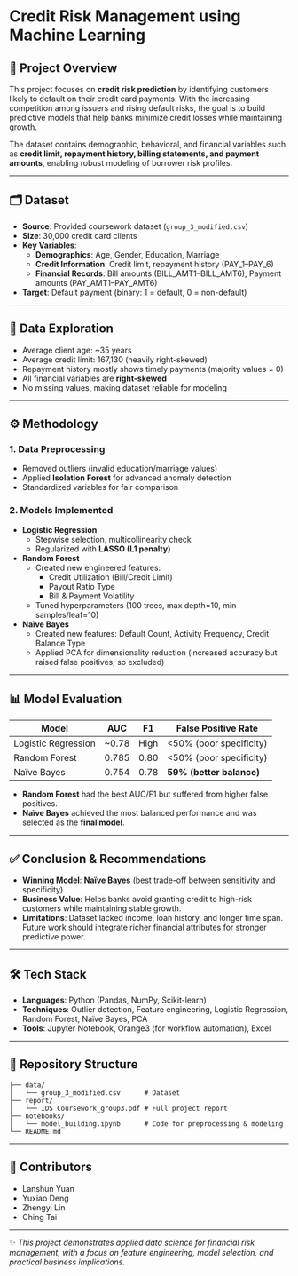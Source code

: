 # Credit Risk Management using Machine Learning

## 📌 Project Overview
This project focuses on **credit risk prediction** by identifying customers likely to default on their credit card payments. With the increasing competition among issuers and rising default risks, the goal is to build predictive models that help banks minimize credit losses while maintaining growth.

The dataset contains demographic, behavioral, and financial variables such as **credit limit, repayment history, billing statements, and payment amounts**, enabling robust modeling of borrower risk profiles.

---

## 🗂 Dataset
- **Source**: Provided coursework dataset (`group_3_modified.csv`)
- **Size**: 30,000 credit card clients
- **Key Variables**:
  - **Demographics**: Age, Gender, Education, Marriage
  - **Credit Information**: Credit limit, repayment history (PAY_1–PAY_6)
  - **Financial Records**: Bill amounts (BILL_AMT1–BILL_AMT6), Payment amounts (PAY_AMT1–PAY_AMT6)
- **Target**: Default payment (binary: 1 = default, 0 = non-default)

---

## 🔎 Data Exploration
- Average client age: ~35 years  
- Average credit limit: 167,130 (heavily right-skewed)  
- Repayment history mostly shows timely payments (majority values = 0)  
- All financial variables are **right-skewed**  
- No missing values, making dataset reliable for modeling  

---

## ⚙️ Methodology

### 1. **Data Preprocessing**
- Removed outliers (invalid education/marriage values)
- Applied **Isolation Forest** for advanced anomaly detection
- Standardized variables for fair comparison

### 2. **Models Implemented**
- **Logistic Regression**
  - Stepwise selection, multicollinearity check
  - Regularized with **LASSO (L1 penalty)**
- **Random Forest**
  - Created new engineered features:
    - Credit Utilization (Bill/Credit Limit)
    - Payout Ratio Type
    - Bill & Payment Volatility
  - Tuned hyperparameters (100 trees, max depth=10, min samples/leaf=10)
- **Naïve Bayes**
  - Created new features: Default Count, Activity Frequency, Credit Balance Type
  - Applied PCA for dimensionality reduction (increased accuracy but raised false positives, so excluded)

---

## 📊 Model Evaluation

| Model              | AUC   | F1    | False Positive Rate |
|--------------------|-------|-------|---------------------|
| Logistic Regression | ~0.78 | High  | <50% (poor specificity) |
| Random Forest       | 0.785 | 0.80  | <50% (poor specificity) |
| Naïve Bayes         | 0.754 | 0.78  | **59% (better balance)** |

- **Random Forest** had the best AUC/F1 but suffered from higher false positives.
- **Naïve Bayes** achieved the most balanced performance and was selected as the **final model**.

---

## ✅ Conclusion & Recommendations
- **Winning Model**: **Naïve Bayes** (best trade-off between sensitivity and specificity)
- **Business Value**: Helps banks avoid granting credit to high-risk customers while maintaining stable growth.
- **Limitations**: Dataset lacked income, loan history, and longer time span. Future work should integrate richer financial attributes for stronger predictive power.

---

## 🛠 Tech Stack
- **Languages**: Python (Pandas, NumPy, Scikit-learn)
- **Techniques**: Outlier detection, Feature engineering, Logistic Regression, Random Forest, Naïve Bayes, PCA
- **Tools**: Jupyter Notebook, Orange3 (for workflow automation), Excel

---

## 📂 Repository Structure
```
├── data/
│   └── group_3_modified.csv      # Dataset
├── report/
│   └── IDS Coursework_group3.pdf # Full project report
├── notebooks/
│   └── model_building.ipynb      # Code for preprocessing & modeling
└── README.md
```

---

## 👤 Contributors
- Lanshun Yuan  
- Yuxiao Deng  
- Zhengyi Lin  
- Ching Tai  

---

✨ *This project demonstrates applied data science for financial risk management, with a focus on feature engineering, model selection, and practical business implications.*  

